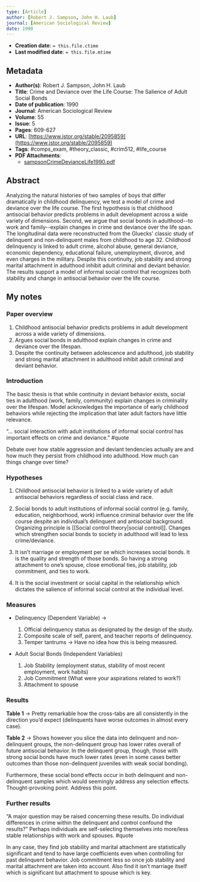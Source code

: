 ```yaml
---
type: [Article]
author: [Robert J. Sampson, John H. Laub]
journal: [American Sociological Review]
date: 1990
---
```


* **Creation date**: `= this.file.ctime`
* **Last modified date**: `= this.file.mtime`

## Metadata

* **Author(s)**: Robert J. Sampson, John H. Laub
* **Title**: Crime and Deviance over the Life Course: The Salience of Adult Social Bonds
* **Date of publication**: 1990
* **Journal**: American Sociological Review
* **Volume**: 55
* **Issue**: 5
* **Pages**: 609-627
* **URL**: [https://www.jstor.org/stable/2095859](https://www.jstor.org/stable/2095859)
* **Tags**: #comps_exam, #theory_classic, #crim512, #life_course
* **PDF Attachments**:
  * [sampsonCrimeDevianceLife1990.pdf](zotero://open-pdf/library/items/AUK4SDHZ)

## Abstract

Analyzing the natural histories of two samples of boys that differ dramatically in childhood delinquency, we test a model of crime and deviance over the life course. The first hypothesis is that childhood antisocial behavior predicts problems in adult development across a wide variety of dimensions. Second, we argue that social bonds in adulthood--to work and family--explain changes in crime and deviance over the life span. The longitudinal data were reconstructed from the Gluecks' classic study of delinquent and non-delinquent males from childhood to age 32. Childhood delinquency is linked to adult crime, alcohol abuse, general deviance, economic dependency, educational failure, unemployment, divorce, and even charges in the military. Despite this continuity, job stability and strong marital attachment in adulthood inhibit adult criminal and deviant behavior. The results support a model of informal social control that recognizes both stability and change in antisocial behavior over the life course.

## My notes

### Paper overview

1. Childhood antisocial behavior predicts problems in adult development across a wide variety of dimensions.
2. Argues social bonds in adulthood explain changes in crime and deviance over the lifespan.
3. Despite the continuity between adolescence and adulthood,  job stability and strong marital attachment in adulthood inhibit adult criminal and deviant behavior.
    
### Introduction

The basic thesis is that while continuity in deviant behavior exists, social ties in adulthood (work, family, community) explain changes in criminality over the lifespan. Model acknowledges the importance of early childhood behaviors while rejecting the implication that later adult factors have little relevance.

“... social interaction with adult institutions of informal social control has important effects on crime and deviance.” #quote 

Debate over how stable aggression and deviant tendencies actually are and how much they persist from childhood into adulthood. How much can things change over time?

### Hypotheses

1. Childhood antisocial behavior is linked to a wide variety of adult antisocial behaviors regardless of social class and race.

2. Social bonds to adult institutions of informal social control (e.g. family, education, neighborhood, work) influence criminal behavior over the life course despite an individual’s delinquent and antisocial background. Organizing principle is [[Social control theory|social control]]. Changes which strengthen social bonds to society in adulthood will lead to less crime/deviance.

3. It isn’t marriage or employment per se which increases social bonds. It is the quality and strength of those bonds. So having a strong attachment to one’s spouse, close emotional ties, job stability, job commitment, and ties to work.

4. It is the social investment or social capital in the relationship which dictates the salience of informal social control at the individual level.

### Measures

* Delinquency (Dependent Variable) ->
	1. Official delinquency status as designated by the design of the study.
	2. Composite scale of self, parent, and teacher reports of delinquency.
	3. Temper tantrums -> Have no idea how this is being measured.

* Adult Social Bonds (Independent Variables)
	1. Job Stability (employment status, stability of most recent employment, work habits)
	2. Job Commitment (What were your aspirations related to work?)
	3. Attachment to spouse
    
### Results

**Table 1** -> Pretty remarkable how the cross-tabs are all consistently in the direction you’d expect (delinquents have worse outcomes in almost every case).

**Table 2** -> Shows however you slice the data into delinquent and non-delinquent groups, the non-delinquent group has lower rates overall of future antisocial behavior. In the delinquent group, though, those with strong social bonds have much lower rates (even in some cases better outcomes than those non-delinquent juveniles with weak social bonding).

Furthermore, these social bond effects occur in both delinquent and non-delinquent samples which would seemingly address any selection effects. Thought-provoking point. Address this point.

### Further results

“A major question may be raised concerning these results. Do individual differences in crime within the delinquent and control confound the results?” Perhaps individuals are self-selecting themselves into more/less stable relationships with work and spouses. #quote

In any case, they find job stability and marital attachment are statistically significant and tend to have large coefficients even when controlling for past delinquent behavior. Job commitment less so once job stability and marital attachment are taken into account. Also find it isn’t marriage itself which is significant but attachment to spouse which is key.
